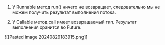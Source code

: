 1. У Runnable метод run() ничего не возвращает, следовательно мы не можем получить результат выполнения потока.  

2. У Callable метод call имеет возвращаемый тип. Результат выполнения хранится во Future.

![[Pasted image 20240829183915.png]]

